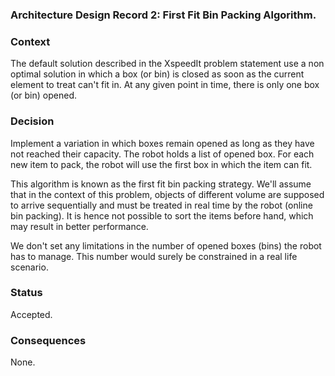 ### Architecture Design Record 2: First Fit Bin Packing Algorithm. ###

### Context ###

The default solution described in the XspeedIt problem statement use a non optimal solution
in which a box (or bin) is closed as soon as the current element to treat can't fit in. 
At any given point in time, there is only one box (or bin) opened.

### Decision ###

Implement a variation in which boxes remain opened as long as they have not reached
their capacity. The robot holds a list of opened box. For each new item to pack, the
robot will use the first box in which the item can fit.

This algorithm is known as the first fit bin packing strategy. We'll assume that in the
context of this problem, objects of different volume are supposed to arrive sequentially
and must be treated in real time by the robot (online bin packing). It is hence
not possible to sort the items before hand, which may result in better performance.

We don't set any limitations in the number of opened boxes (bins) the robot has to manage.
This number would surely be constrained in a real life scenario.

### Status ###

Accepted.

### Consequences ###

None.